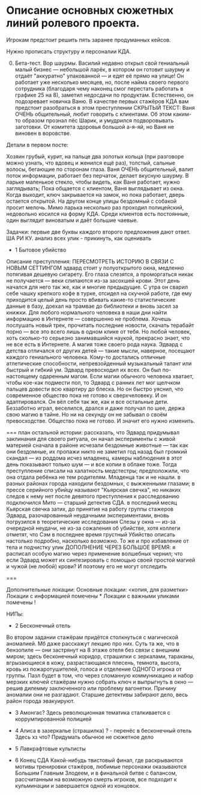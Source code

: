 # Описание основных сюжетных линий ролевого проекта.
Игрокам предстоит решить пять заранее продуманных кейсов.

Нужно прописать структуру и персоналии КДА.

0. Бета-тест. Вор шаурмы.
Василий недавно открыл свой гениальный малый бизнес — небольшой ларёк, в котором он готовит шаурму и отдаёт "аккуратно" упакованной — и едят её прямо на улице!
Он работает уже несколько месяцев, но, после найма своего первого сотрудника (благодаря чему наконец смог перестать работать в графике 25 на 8), заметил недосдачи по продуктам. Естественно, он подозревает новичка Ваню.
В качестве первых стажёров КДА вам предстоит разобраться в этом преступлении
СКРЫТЫЙ ТЕКСТ: Ваня ОЧЕНЬ общительный, любит говорить с клиентами. Об этом каким-то образом прознал пёс Шарик, и умудрился подворовывать заготовки. От комитета здоровья большой а-я-яй, но Ваня не виновен в воровстве.

Детали в первом посте:

Хозяин грубый, курит, на пальце два золотых кольца (при разговоре можно узнать, что вдовец и женился ещё раз), толстый, сальные волосы, бегающие по сторонам глаза.
Ваня ОЧЕНЬ общительный, валит поток информации, работает без перчаток, делает вкусную шаурму.
В ларьке маленькое стекло, чтобы видеть, как Ваня работает, нужно заглядывать; Пока общается с клиентом, Ваня выглядывает из окна. Когда выходит, ключ закрывается на замок, но пока работает, дверь остается открытой.
На другом конце улицы бездомный с собакой просит мелочь. Мимо ларька несколько раз проходил полицейский, недовольно косился на форму КДА.
Среди клиентов есть постоянные, один выглядит виноватым и даёт большие чаевые.

Задачки: первые две буквы каждого второго предложения дают ответ. ША РИ КУ.
        анализ всех улик - прикинуть, как оценивать




- 1
Бытовое убийство

Описание преступления: ПЕРЕСМОТРЕТЬ ИСТОРИЮ В СВЯЗИ С НОВЫМ СЕТТИНГОМ
эдвард стоит у полуоткрытого окна, медленно потягивая дешевую сигарету. Его глаза слезятся, а проморгаться никак не получается — веки слипаются из-за засохшей крови.
Этот день начался для него так же, как и многие предыдущие. С утра он сварил себе чашку крепкого кофе в турке, отсидел на скучной работе, где ему приходится целый день просто вбивать какие-то статистические данные в базу, доехал на трамвае до библиотеки и вновь засел за книжки. 
Для любого нормального человека в наши дни найти информацию в Интернете — совершенно не проблема. Хочешь послушать новый трек, прочитать последние новости, скачать терабайт порно — все это всего лишь в одном клике от тебя. Но любой человек, хоть сколько-то серьезно занимавшийся наукой, прекрасно знает, что не все есть в Интернете.
А магия тоже своего рода наука.
Эдвард с детства отличался от других детей — такие мысли, наверное, посещают каждого гениального человека. Кому-то достались отличные атлетические способности, непревзойденный музыкальный талант или быстрый и гибкий ум. Эдвард превосходил их всех. Он был по-настоящему одаренным магом.
Если магии обычного человека хватает, чтобы кое-как подмести пол, то Эдвард с ранних лет мог щелчком пальцев довести всю квартиру до блеска. Но он быстро уяснил, что современное общество пока не готово к сверхчеловеку. И он адаптировался.
Он вёл себя так же, как и все остальные дети. Беззаботно играл, веселился, дрался и даже получал по шее, держа свою магию в тайне. Но ни на секунду он не забывал о своём превосходстве. Общество пока не готово. И значит его нужно изменить.

===
план остальной истории:
рассказать, что Эдвард придумывал заклинания
для своего ритуала, он начал эксперименты с живой материей
сначала в районе исчезали бездомные животные — так как они бездомные, их пропажи никто не заметил
год назад был громкий скандал — из роддома исчез младенец, камеры наблюдения в этот день показывают только шум — и все копии в облаке тоже. Тогда преступление списали на халатность медстестры; предположили, что она отдала ребёнка не тем родителям. Младенца так и не нашли.
в разных районах города находили бездомных, с выжженными глазами; в прессе серийного убийцу называют "Кьярская свечка", но никаких следов к нему нет
после девятого преступления к расследованию подключился Мито — старший детектив СДА.
в последний месяц Кьярская свечка затих, до принятия на работу группы стажеров
Эдвард, разочарованный неудачными экспериментами, вновь погрузился в теоретические исследования
Слезы у окна — из-за очередной неудачи, не из-за сожаления об убийстве, хотя коллеги отметят, что Сэм в последнее время грустный
Убийство описать настолько подробно, насколько возможно. То же и про избавление от тела и подчистку улик
ДОПОЛНЕНИЕ ЧЕРЕЗ БОЛЬШОЕ ВРЕМЯ: я расписал особую магию через применение волшебных чернил; что если Эдвард может их синтезировать с помощью своей простой магией и чужой (не любой) крови? И поэтому его не могут отследить

===

Дополнительные локации:
Основные локации: <копия, для разметки>
Локации с информацией помечены *
Локации с важными уликами помечены !

НИПы:

- 2
Бесконечный отель

Во втором задании стажёрам придётся столкнуться с магической аномалией. Мб даже расскажут лекцию про них.
Суть та же, что в бензопиле — они застрянут на 8 этаже отеля без связи с внешним миром; здесь бесконечный коридор, страшилки с зеркалами, тараканы, вгрызающиеся в кожу, разрастающаяся плесень, темнота, высота, кровь из пожаротушителей, голоса и отделение ОДНОГО игрока от группы.
Пазл будет в том, что через сломанную коммуникацию и набор мерзких ключей стажёрам нужно собрать ключ и выпрыгнуть в окно — решив дилемму заключенного или проблему вагонетки.
Причину аномалии они не разгадают. Старшие детективы забирают дело, весь район города эвакуируют.

- 3
Амонгас?
Здесь революционная тематика сталкивается с коррумпированной полицией

- 4
Алиса в зазеркалье (страшилка) ? - перенёс в бесконечный отель
Здесь хз что? Придумать обычное не сюжетное дело

- 5 Лавкрафтовые культисты

- 6 Конец СДА
Какой-нибудь твистовый финал, где раскрываются мотивы тренировки стажёров, любимые персонажи оказываются Большим Главным Злодеем, и в финальной битве с балансом, рассчитанным на возможную смерть игроков, все подходит к кульминации и завершается одной из концовок.


